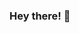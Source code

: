 ### Hey there! 👋

<!--
- 🌱 I’m currently learning Python and would love to go deeper both into Python and SQL programming languages
- 🤔 I’m looking for help to find an amazing job where I could use Python and/or SQL, Norwegian/English, imagination, work with complicated, but solvable tasks
-->
